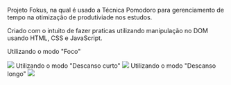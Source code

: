 <p>Projeto Fokus, na qual é usado a Técnica Pomodoro para gerenciamento de tempo na otimização de produtiviade nos estudos.</p>
<p>Criado com o intuito de fazer praticas utilizando manipulação no DOM usando HTML, CSS e JavaScript.</p>
<p>Utilizando o modo "Foco"</p>
<img src="https://github.com/RomuloDeyvid/Fokus/assets/120958836/fb9b9539-6f65-4bfa-97bb-4759d49c965e">
Utilizando o modo "Descanso curto"
<img src="https://github.com/RomuloDeyvid/Fokus/assets/120958836/a5f28550-f0fa-4aec-b213-b60c4b244f4a">
Utilizando o modo "Descanso longo"
<img src="https://github.com/RomuloDeyvid/Fokus/assets/120958836/50b63809-601a-4706-b00d-af55e282e067">
